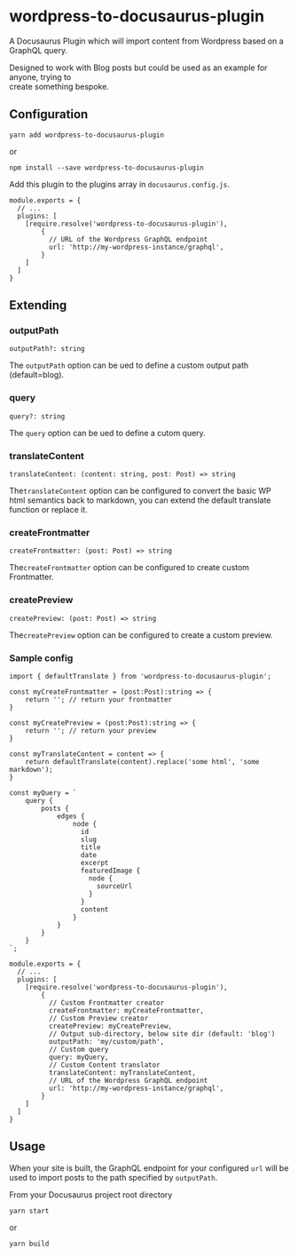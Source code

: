# wordpress-to-docusaurus-plugin

A Docusaurus Plugin which will import content from Wordpress based on a GraphQL query.

Designed to work with Blog posts but could be used as an example for anyone, trying to  
create something bespoke.  

## Configuration

`yarn add wordpress-to-docusaurus-plugin`

or

`npm install --save wordpress-to-docusaurus-plugin`

Add this plugin to the plugins array in `docusaurus.config.js`.

```
module.exports = {  
  // ...  
  plugins: [  
    [require.resolve('wordpress-to-docusaurus-plugin'),  
        {  
          // URL of the Wordpress GraphQL endpoint   
          url: 'http://my-wordpress-instance/graphql',   
        }  
    ]  
  ]  
}  
```

## Extending

###  outputPath 

`outputPath?: string`

The `outputPath` option can be ued to define a custom output path (default=blog).  

###  query

`query?: string`

The `query` option can be ued to define a cutom query.  

###  translateContent

`translateContent: (content: string, post: Post) => string`

The`translateContent` option can be configured to convert the basic WP html semantics back to 
markdown, you can extend the default translate function or replace it.

###  createFrontmatter

`createFrontmatter: (post: Post) => string`

The`createFrontmatter` option can be configured to create custom Frontmatter.

###  createPreview

`createPreview: (post: Post) => string`

The`createPreview` option can be configured to create a custom preview.

###  Sample config

```
import { defaultTranslate } from 'wordpress-to-docusaurus-plugin';

const myCreateFrontmatter = (post:Post):string => {
    return ''; // return your frontmatter
}

const myCreatePreview = (post:Post):string => {
    return ''; // return your preview
}

const myTranslateContent = content => {
    return defaultTranslate(content).replace('some html', 'some markdown');
}

const myQuery = ` 
    query { 
        posts { 
            edges { 
                node { 
                  id
                  slug
                  title
                  date
                  excerpt
                  featuredImage {
                    node {
                      sourceUrl
                    }
                  }
                  content
                } 
            } 
        } 
    }
`;

module.exports = {  
  // ...  
  plugins: [  
    [require.resolve('wordpress-to-docusaurus-plugin'),  
        {  
          // Custom Frontmatter creator   
          createFrontmatter: myCreateFrontmatter,
          // Custom Preview creator   
          createPreview: myCreatePreview,
          // Output sub-directory, below site dir (default: 'blog')  
          outputPath: 'my/custom/path', 
          // Custom query   
          query: myQuery,
          // Custom Content translator   
          translateContent: myTranslateContent,
          // URL of the Wordpress GraphQL endpoint   
          url: 'http://my-wordpress-instance/graphql',   
        }  
    ]  
  ]  
}  

``` 

## Usage

When your site is built, the GraphQL endpoint for your configured `url` will be  
used to import posts to the path specified by `outputPath`.

From your Docusaurus project root directory

`yarn start`

or

`yarn build`


